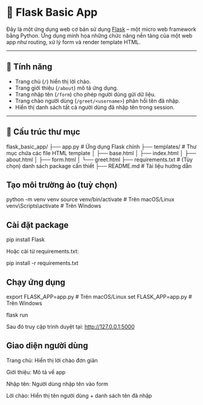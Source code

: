 # 🚀 Flask Basic App

Đây là một ứng dụng web cơ bản sử dụng [Flask](https://flask.palletsprojects.com/) – một micro web framework bằng Python. Ứng dụng minh họa những chức năng nền tảng của một web app như routing, xử lý form và render template HTML.

---

## 📌 Tính năng

- Trang chủ (`/`) hiển thị lời chào.
- Trang giới thiệu (`/about`) mô tả ứng dụng.
- Trang nhập tên (`/form`) cho phép người dùng gửi dữ liệu.
- Trang chào người dùng (`/greet/<username>`) phản hồi tên đã nhập.
- Hiển thị danh sách tất cả người dùng đã nhập tên trong session.

---

## 📁 Cấu trúc thư mục

flask_basic_app/
├── app.py # Ứng dụng Flask chính
├── templates/ # Thư mục chứa các file HTML template
│ ├── base.html
│ ├── index.html
│ ├── about.html
│ ├── form.html
│ └── greet.html
├── requirements.txt # (Tùy chọn) danh sách package cần thiết
├── README.md # Tài liệu hướng dẫn

## Tạo môi trường ảo (tuỳ chọn)
python -m venv venv
source venv/bin/activate    # Trên macOS/Linux
venv\Scripts\activate       # Trên Windows

## Cài đặt package
pip install Flask

Hoặc cài từ requirements.txt:

pip install -r requirements.txt

## Chạy ứng dụng

export FLASK_APP=app.py      # Trên macOS/Linux
set FLASK_APP=app.py         # Trên Windows

flask run


Sau đó truy cập trình duyệt tại: http://127.0.0.1:5000

## Giao diện người dùng
Trang chủ: Hiển thị lời chào đơn giản

Giới thiệu: Mô tả về app

Nhập tên: Người dùng nhập tên vào form

Lời chào: Hiển thị tên người dùng + danh sách tên đã nhập